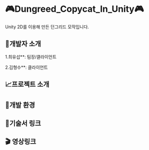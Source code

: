 # 🎮Dungreed_Copycat_In_Unity🎮
Unity 2D를 이용해 만든 던그리드 모작입니다.
## 🧙개발자 소개
1.최유섭**: 팀장/클라이언트

2.김형수**: 클라이언트
## 📈프로젝트 소개
## 🏰개발 환경
## 🚩기술서 링크
## 🎬 영상링크

